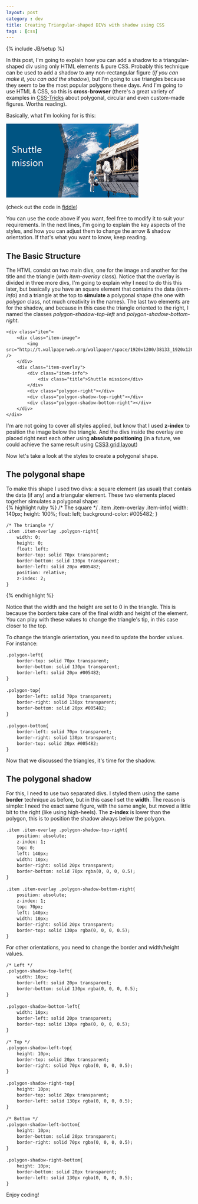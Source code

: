 ```yaml
---
layout: post
category : dev
title: Creating Triangular-shaped DIVs with shadow using CSS 
tags : [css]
---
```

{% include JB/setup %}

In this post, I'm going to explain how you can add a shadow to a triangular-shaped div using only HTML elements & pure CSS. Probably this technique can be used to add a shadow to any non-rectangular figure (*if you can make it, you can add the shadow*), but I'm going to use triangles because they seem to be the most popular polygons these days. And I'm going to use HTML & CSS, so this is **cross-browser** (there's a great variety of examples in [CSS-Tricks](http://css-tricks.com/examples/ShapesOfCss/) about polygonal, circular and even custom-made figures. Worths reading). 

Basically, what I'm looking for is this:

![](https://github.com/nanovazquez/nanovazquez.github.com/raw/master/_posts/creating-triangular-shaped-divs-with-shadow-using-css/result.png "Notice the triangular shape and the shadow")

(check out the code in [fiddle](http://jsfiddle.net/cdfdL/113/))

You can use the code above if you want, feel free to modify it to suit your requirements. In the next lines, I'm going to explain the key aspects of the styles, and how you can adjust them to change the arrow & shadow orientation. If that's what you want to know, keep reading.

## The Basic Structure

The HTML consist on two main divs, one for the image and another for the title and the triangle (with *item-overlay* class). Notice that the overlay is divided in three more divs, I'm going to explain why I need to do this this later, but basically you have an square element that contains the data (*item-info*) and a triangle at the top to **simulate** a polygonal shape (the one with *polygon* class, not much creativity in the names). The last two elements are for the shadow, and because in this case the triangle oriented to the right, I named the classes *polygon-shadow-top-left* and *polygon-shadow-bottom-right*.

	<div class="item">
	    <div class="item-image">
	        <img src="http://t.wallpaperweb.org/wallpaper/space/1920x1200/38133_1920x1200.jpg" />                    
	    </div>
	    <div class="item-overlay">
	        <div class="item-info">
	            <div class="title">Shuttle mission</div>
	        </div>
	        <div class="polygon-right"></div>
	        <div class="polygon-shadow-top-right"></div>
	        <div class="polygon-shadow-bottom-right"></div>
	    </div>    
	</div>

I'm are not going to cover all styles applied, but know that I used **z-index** to position the image below the triangle. And the divs inside the overlay are placed right next each other using **absolute positioning** (in a future, we could achieve the same result using [CSS3 grid layout](http://dev.w3.org/csswg/css3-grid-layout/))

Now let's take a look at the styles to create a polygonal shape.

## The polygonal shape

To make this shape I used two divs: a square element (as usual) that contais the data (if any) and a triangular element. These two elements placed together simulates a polygonal shape:  
{% highlight ruby %}
	/* The square */
	.item .item-overlay .item-info{
		width: 140px;
		height: 100%;
		float: left;
		background-color: #005482;
	}

	/* The triangle */
	.item .item-overlay .polygon-right{
		width: 0;
		height: 0;
		float: left;
		border-top: solid 70px transparent;
		border-bottom: solid 130px transparent;
		border-left: solid 20px #005482;
		position: relative;
		z-index: 2;
	}
{% endhighlight %}

Notice that the width and the height are set to 0 in the triangle. This is because the borders take care of the final width and height of the element. You can play with these values to change the triangle's tip, in this case closer to the top.

To change the triangle orientation, you need to update the border values. For instance:

	.polygon-left{
		border-top: solid 70px transparent;
		border-bottom: solid 130px transparent;
		border-left: solid 20px #005482;
	}

	.polygon-top{
		border-left: solid 70px transparent;
		border-right: solid 130px transparent;
		border-bottom: solid 20px #005482;		
	}

	.polygon-bottom{
		border-left: solid 70px transparent;
		border-right: solid 130px transparent;
		border-top: solid 20px #005482;	
	}

Now that we discussed the triangles, it's time for the shadow.


## The polygonal shadow

For this, I need to use two separated divs. I styled them using the same **border** technique as before, but in this case I set the **width**. The reason is simple: I need the exact same figure, with the same angle, but moved a little bit to the right (like using high-heels). The **z-index** is lower than the polygon, this is to position the shadow always below the polygon.

	.item .item-overlay .polygon-shadow-top-right{
		position: absolute;
		z-index: 1;
		top: 0;
		left: 140px;
		width: 10px;
		border-right: solid 20px transparent;
		border-bottom: solid 70px rgba(0, 0, 0, 0.5);
	}

	.item .item-overlay .polygon-shadow-bottom-right{
		position: absolute;
		z-index: 1;
		top: 70px;
		left: 140px;
		width: 10px;
		border-right: solid 20px transparent;
		border-top: solid 130px rgba(0, 0, 0, 0.5);
	}

For other orientations, you need to change the border and width/height values.

	/* Left */
	.polygon-shadow-top-left{
		width: 10px;
		border-left: solid 20px transparent;
		border-bottom: solid 130px rgba(0, 0, 0, 0.5);
	}

	.polygon-shadow-bottom-left{
		width: 10px;
		border-left: solid 20px transparent;
		border-top: solid 130px rgba(0, 0, 0, 0.5);
	}

	/* Top */
	.polygon-shadow-left-top{
		height: 10px;
		border-top: solid 20px transparent;
		border-right: solid 70px rgba(0, 0, 0, 0.5);
	}

	.polygon-shadow-right-top{
		height: 10px;
		border-top: solid 20px transparent;
		border-left: solid 130px rgba(0, 0, 0, 0.5);		
	}

	/* Bottom */
	.polygon-shadow-left-bottom{
		height: 10px;
		border-bottom: solid 20px transparent;
		border-right: solid 70px rgba(0, 0, 0, 0.5);	
	}

	.polygon-shadow-right-bottom{
		height: 10px;
		border-bottom: solid 20px transparent;
		border-left: solid 130px rgba(0, 0, 0, 0.5);	
	}

Enjoy coding!